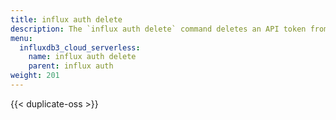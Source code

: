 ```yaml
---
title: influx auth delete
description: The `influx auth delete` command deletes an API token from InfluxDB.
menu:
  influxdb3_cloud_serverless:
    name: influx auth delete
    parent: influx auth
weight: 201
---
```


{{< duplicate-oss >}}
